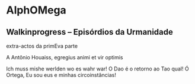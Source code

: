 # AlphOMega

## Walkinprogress – Episórdios da Urmanidade

extra-actos da primEva parte

A Antônio Houaiss, egregius animi et vir optimis

Ich muss mishe werlden wo es wahr war!
O Dao é o retorno ao Tao qual!
Ó Ortega, Eu sou eus e minhas circoinstâncias!